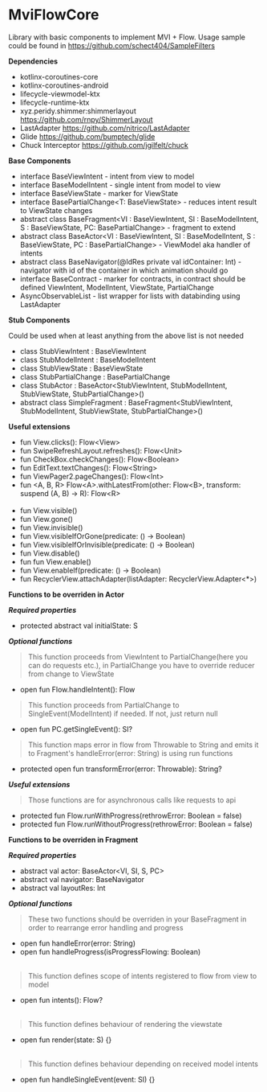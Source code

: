 # MviFlowCore
Library with basic components to implement MVI + Flow. Usage sample could be found in https://github.com/schect404/SampleFilters

**Dependencies**

- kotlinx-coroutines-core
- kotlinx-coroutines-android
- lifecycle-viewmodel-ktx
- lifecycle-runtime-ktx
- xyz.peridy.shimmer:shimmerlayout https://github.com/rnpy/ShimmerLayout
- LastAdapter https://github.com/nitrico/LastAdapter
- Glide https://github.com/bumptech/glide
- Chuck Interceptor https://github.com/jgilfelt/chuck

**Base Components**

- interface BaseViewIntent - intent from view to model
- interface BaseModelIntent - single intent from model to view
- interface BaseViewState - marker for ViewState
- interface BasePartialChange<T: BaseViewState> - reduces intent result to ViewState changes
- abstract class BaseFragment<VI : BaseViewIntent,
        SI : BaseModelIntent, S : BaseViewState,
        PC: BasePartialChange> - fragment to extend
- abstract class BaseActor<VI : BaseViewIntent,
                           SI : BaseModelIntent,
                           S : BaseViewState,
                           PC : BasePartialChange> - ViewModel aka handler of intents
- abstract class BaseNavigator(@IdRes private val idContainer: Int) - navigator with id of the container in which animation should go
- interface BaseContract - marker for contracts, in contract should be defined ViewIntent, ModelIntent, ViewState, PartialChange
- AsyncObservableList - list wrapper for lists with databinding using LastAdapter

**Stub Components**

Could be used when at least anything from the above list is not needed

- class StubViewIntent : BaseViewIntent
- class StubModelIntent : BaseModelIntent
- class StubViewState : BaseViewState
- class StubPartialChange : BasePartialChange<StubViewState>
- class StubActor : BaseActor<StubViewIntent, StubModelIntent, StubViewState, StubPartialChange>()
- abstract class SimpleFragment : BaseFragment<StubViewIntent, StubModelIntent, StubViewState, StubPartialChange>()
  
**Useful extensions**

- fun View.clicks(): Flow\<View>
- fun SwipeRefreshLayout.refreshes(): Flow\<Unit>
- fun CheckBox.checkChanges(): Flow\<Boolean>
- fun EditText.textChanges(): Flow\<String>  
- fun ViewPager2.pageChanges(): Flow\<Int>  
- fun \<A, B, R> Flow\<A>.withLatestFrom(other: Flow\<B>, transform: suspend (A, B) -> R): Flow\<R>
 <br></br>
- fun View.visible()
- fun View.gone()
- fun View.invisible()
- fun View.visibleIfOrGone(predicate: () -> Boolean)
- fun View.visibleIfOrInvisible(predicate: () -> Boolean)
- fun View.disable()
- fun fun View.enable()
- fun View.enableIf(predicate: () -> Boolean)
- fun RecyclerView.attachAdapter(listAdapter: RecyclerView.Adapter<*>)

**Functions to be overriden in Actor**

***Required properties***

- protected abstract val initialState: S

***Optional functions***

> This function proceeds from ViewIntent to PartialChange(here you can do requests etc.), in PartialChange you have to override reducer from change to ViewState
- open fun Flow<VI>.handleIntent(): Flow<PC>

> This function proceeds from PartialChange to SingleEvent(ModelIntent) if needed. If not, just return null
- open fun PC.getSingleEvent(): SI?

> This function maps error in flow from Throwable to String and emits it to Fragment's handleError(error: String) is using run functions
- protected open fun transformError(error: Throwable): String?

***Useful extensions***

> Those functions are for asynchronous calls like requests to api
- protected fun <T> Flow<T>.runWithProgress(rethrowError: Boolean = false)
- protected fun <T> Flow<T>.runWithoutProgress(rethrowError: Boolean = false)  

**Functions to be overriden in Fragment**

***Required properties***

- abstract val actor: BaseActor<VI, SI, S, PC>
- abstract val navigator: BaseNavigator
- abstract val layoutRes: Int

***Optional functions***

> These two functions should be overriden in your BaseFragment in order to rearrange error handling and progress
- open fun handleError(error: String)
- open fun handleProgress(isProgressFlowing: Boolean)
<br></br>
> This function defines scope of intents registered to flow from view to model
- open fun intents(): Flow<VI>?
<br></br>
> This function defines behaviour of rendering the viewstate
- open fun render(state: S) {}
<br></br>
> This function defines behaviour depending on received model intents
- open fun handleSingleEvent(event: SI) {}





  
